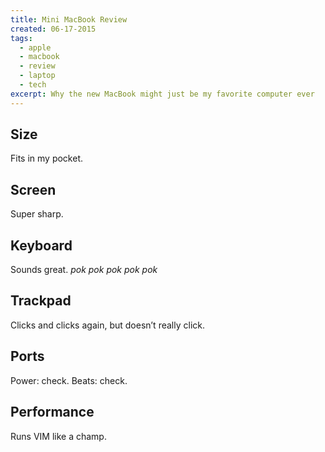 ```yaml
---
title: Mini MacBook Review
created: 06-17-2015
tags:
  - apple
  - macbook
  - review
  - laptop
  - tech
excerpt: Why the new MacBook might just be my favorite computer ever
---
```


## Size

Fits in my pocket.

## Screen

Super sharp.

## Keyboard

Sounds great. _pok pok pok pok pok_

## Trackpad

Clicks and clicks again, but doesn’t really click.

## Ports

Power: check. Beats: check.

## Performance

Runs VIM like a champ.

